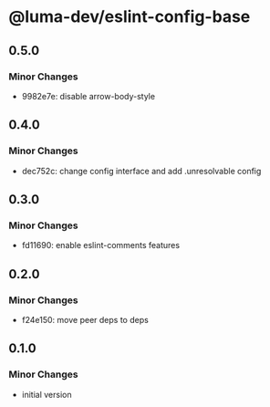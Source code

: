 # @luma-dev/eslint-config-base

## 0.5.0

### Minor Changes

- 9982e7e: disable arrow-body-style

## 0.4.0

### Minor Changes

- dec752c: change config interface and add .unresolvable config

## 0.3.0

### Minor Changes

- fd11690: enable eslint-comments features

## 0.2.0

### Minor Changes

- f24e150: move peer deps to deps

## 0.1.0

### Minor Changes

- initial version
